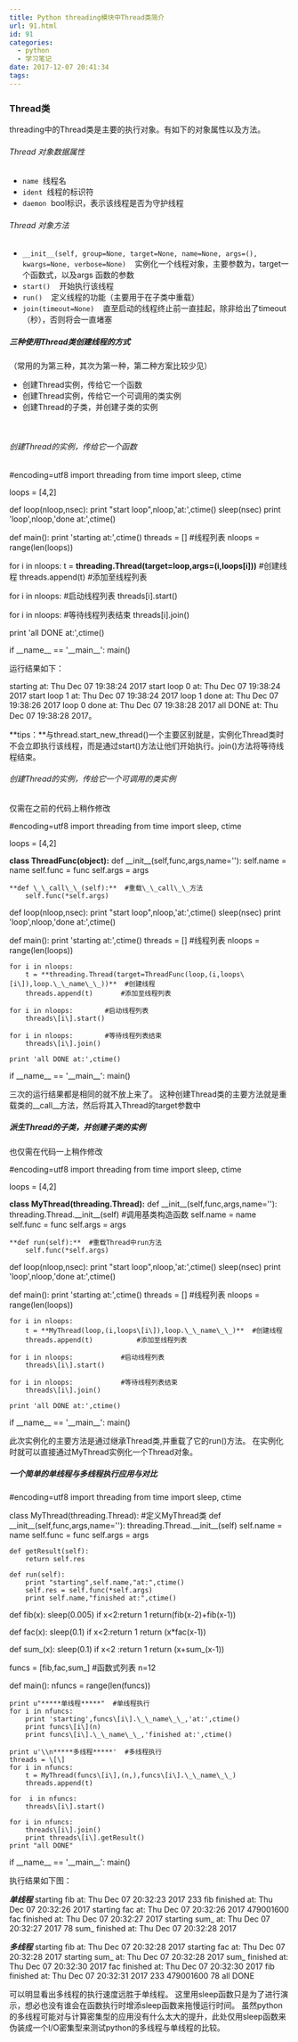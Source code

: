 ```yaml
---
title: Python threading模块中Thread类简介
url: 91.html
id: 91
categories:
  - python
  - 学习笔记
date: 2017-12-07 20:41:34
tags:
---
```


### Thread类

threading中的Thread类是主要的执行对象。有如下的对象属性以及方法。

###### Thread 对象数据属性

*   `name`  线程名
*   `ident`  线程的标识符
*   `daemon`  bool标识，表示该线程是否为守护线程

###### Thread 对象方法

*   `__init__(self, group=None, target=None, name=None, args=(), kwargs=None, verbose=None)`    实例化一个线程对象，主要参数为，target一个函数式，以及args 函数的参数
*   `start()`    开始执行该线程
*   `run()`    定义线程的功能（主要用于在子类中重载）
*   `join(timeout=None)`    直至启动的线程终止前一直挂起，除非给出了timeout（秒），否则将会一直堵塞

##### 三种使用Thread类创建线程的方式

（常用的为第三种，其次为第一种，第二种方案比较少见）

*   创建Thread实例，传给它一个函数
*   创建Thread实例，传给它一个可调用的类实例
*   创建Thread的子类，并创建子类的实例

 

###### 创建Thread的实例，传给它一个函数

#encoding=utf8
import threading
from time import sleep, ctime

loops = \[4,2\]

def loop(nloop,nsec):
 print "start loop",nloop,'at:',ctime()
 sleep(nsec)
 print 'loop',nloop,'done at:',ctime()

def main():
 print 'starting at:',ctime()
 threads = \[\]       #线程列表
 nloops = range(len(loops))

 for i in nloops:
  t = **threading.Thread(target=loop,args=(i,loops\[i\]))**  #创建线程
  threads.append(t)  #添加至线程列表

 for i in nloops:    #启动线程列表
  threads\[i\].start()

 for i in nloops:   #等待线程列表结束 
  threads\[i\].join()

 print 'all DONE at:',ctime()

if \_\_name\_\_ == '\_\_main\_\_':
 main()

运行结果如下：

starting at: Thu Dec 07 19:38:24 2017
start loop 0 at: Thu Dec 07 19:38:24 2017
start loop 1 at: Thu Dec 07 19:38:24 2017
loop 1 done at: Thu Dec 07 19:38:26 2017
loop 0 done at: Thu Dec 07 19:38:28 2017
all DONE at: Thu Dec 07 19:38:28 2017。

**tips：**与thread.start\_new\_thread()一个主要区别就是，实例化Thread类时不会立即执行该线程，而是通过start()方法让他们开始执行。join()方法将等待线程结束。  

###### 创建Thread的实例，传给它一个可调用的类实例

仅需在之前的代码上稍作修改

#encoding=utf8
import threading
from time import sleep, ctime

loops = \[4,2\]

**class ThreadFunc(object):** 	def \_\_init\_\_(self,func,args,name=''):
		self.name = name
		self.func = func
		self.args = args

	**def \_\_call\_\_(self):**  #重载\_\_call\_\_方法
		self.func(*self.args)

def loop(nloop,nsec):
	print "start loop",nloop,'at:',ctime()
	sleep(nsec)
	print 'loop',nloop,'done at:',ctime()

def main():
	print 'starting at:',ctime()
	threads = \[\]     #线程列表
	nloops = range(len(loops))

	for i in nloops:
		t = **threading.Thread(target=ThreadFunc(loop,(i,loops\[i\]),loop.\_\_name\_\_))**  #创建线程
		threads.append(t)       #添加至线程列表

	for i in nloops:		#启动线程列表
		threads\[i\].start()

	for i in nloops:		#等待线程列表结束	
		threads\[i\].join()

	print 'all DONE at:',ctime()

if \_\_name\_\_ == '\_\_main\_\_':
	main()

三次的运行结果都是相同的就不放上来了。 这种创建Thread类的主要方法就是重载类的\_\_call\_\_方法，然后将其入Thread的target参数中  

##### 派生Thread的子类，并创建子类的实例

也仅需在代码一上稍作修改

#encoding=utf8
import threading
from time import sleep, ctime

loops = \[4,2\]

**class MyThread(threading.Thread):** 	def \_\_init\_\_(self,func,args,name=''):
		threading.Thread.\_\_init\_\_(self) #调用基类构造函数
		self.name = name
		self.func = func
		self.args = args

	**def run(self):**  #重载Thread中run方法
		self.func(*self.args)

def loop(nloop,nsec):
	print "start loop",nloop,'at:',ctime()
	sleep(nsec)
	print 'loop',nloop,'done at:',ctime()

def main():
	print 'starting at:',ctime()
	threads = \[\]     #线程列表
	nloops = range(len(loops))

	for i in nloops:
		t = **MyThread(loop,(i,loops\[i\]),loop.\_\_name\_\_)**  #创建线程
		threads.append(t)           #添加至线程列表

	for i in nloops:		    #启动线程列表
		threads\[i\].start()

	for i in nloops:		    #等待线程列表结束	
		threads\[i\].join()

	print 'all DONE at:',ctime()

if \_\_name\_\_ == '\_\_main\_\_':
	main()

此次实例化的主要方法是通过继承Thread类,并重载了它的run()方法。 在实例化时就可以直接通过MyThread实例化一个Thread对象。  

##### 一个简单的单线程与多线程执行应用与对比

#encoding=utf8
import threading
from time import sleep, ctime

class MyThread(threading.Thread):    #定义MyThread类
	def \_\_init\_\_(self,func,args,name=''):
		threading.Thread.\_\_init\_\_(self)
		self.name = name
		self.func = func
		self.args = args

	def getResult(self):
		return self.res 

	def run(self):
		print "starting",self.name,"at:",ctime()
		self.res = self.func(*self.args)
		print self.name,"finished at:",ctime()

def fib(x):
	sleep(0.005)
	if x<2:return 1
	return(fib(x-2)+fib(x-1))

def fac(x):
	sleep(0.1)
	if x<2:return 1
	return (x*fac(x-1))

def sum_(x):
	sleep(0.1)
	if x<2 :return 1
	return (x+sum_(x-1))

funcs = \[fib,fac,sum_\]     #函数式列表
n=12

def main():
	nfuncs = range(len(funcs))

	print u"*****单线程*****"  #单线程执行
	for i in nfuncs:
		print 'starting',funcs\[i\].\_\_name\_\_,'at:',ctime()
		print funcs\[i\](n)
		print funcs\[i\].\_\_name\_\_,'finished at:',ctime()

	print u'\\n*****多线程*****'  #多线程执行
	threads = \[\]
	for i in nfuncs:
		t = MyThread(funcs\[i\],(n,),funcs\[i\].\_\_name\_\_)
		threads.append(t)

	for  i in nfuncs:
		threads\[i\].start()

	for i in nfuncs:
		threads\[i\].join()
		print threads\[i\].getResult()
	print "all DONE"

if \_\_name\_\_ == '\_\_main\_\_':
	main()

执行结果如下图：

*****单线程*****
starting fib at: Thu Dec 07 20:32:23 2017
233
fib finished at: Thu Dec 07 20:32:26 2017
starting fac at: Thu Dec 07 20:32:26 2017
479001600
fac finished at: Thu Dec 07 20:32:27 2017
starting sum_ at: Thu Dec 07 20:32:27 2017
78
sum_ finished at: Thu Dec 07 20:32:28 2017

*****多线程*****
starting fib at: Thu Dec 07 20:32:28 2017
starting fac at: Thu Dec 07 20:32:28 2017
starting sum_ at: Thu Dec 07 20:32:28 2017
sum_ finished at: Thu Dec 07 20:32:30 2017
fac finished at: Thu Dec 07 20:32:30 2017
fib finished at: Thu Dec 07 20:32:31 2017
233
479001600
78
all DONE

可以明显看出多线程的执行速度远胜于单线程。 这里用sleep函数只是为了进行演示，想必也没有谁会在函数执行时增添sleep函数来拖慢运行时间。 虽然python的多线程可能对与计算密集型的应用没有什么太大的提升，此处仅用sleep函数来伪装成一个I/O密集型来测试python的多线程与单线程的比较。
